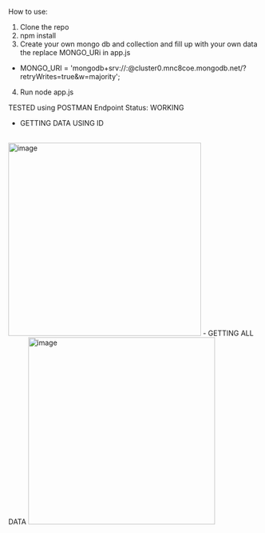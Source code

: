 How to use:
1. Clone the repo
2. npm install
3. Create your own mongo db and collection and fill up with your own data the replace MONGO_URi in app.js
 - MONGO_URI = 'mongodb+srv://<username>:<password>@cluster0.mnc8coe.mongodb.net/<database>?retryWrites=true&w=majority';
4. Run node app.js

TESTED using POSTMAN
Endpoint Status: WORKING
- GETTING DATA USING ID
  <br></br>
 <img width="386" alt="image" src="https://github.com/GuichoEstrada/sample_endpoint/assets/44462824/28f889cd-d3e4-47fe-9dc0-7034d0e7a17d">
- GETTING ALL DATA
 <img width="374" alt="image" src="https://github.com/GuichoEstrada/sample_endpoint/assets/44462824/a184e0d4-8f4a-40cf-96f9-d80a8d64fe54">
